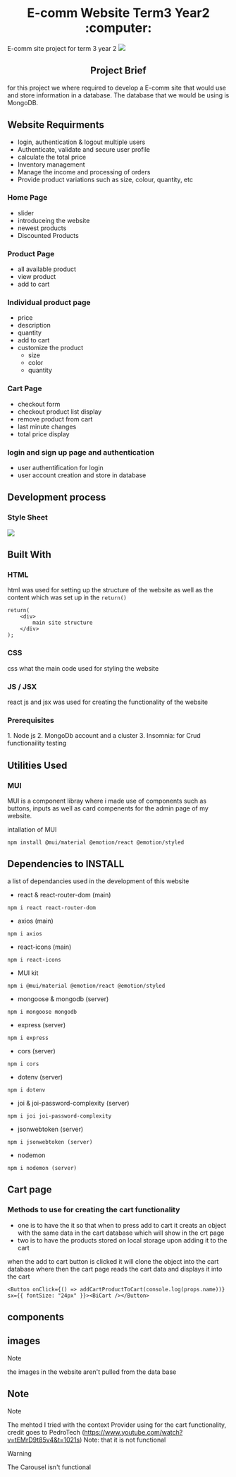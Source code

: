 <h1 align='center'> E-comm Website Term3 Year2 :computer: </h1>
 E-comm site project for term 3 year 2

 <!-- image here -->
<picture align='center'>
    <img src='assets\coverImage.png'>
</picture>

<h2 align='center'> Project Brief </h2>
for this project we where required to develop a E-comm site that would use and store information in a database. The database that we would be using is MongoDB.

## Website Requirments 
- login, authentication & logout multiple users
- Authenticate, validate and secure user profile
- calculate the total price 
- Inventory management 
- Manage the income and processing of orders 
- Provide product variations such as size, colour, quantity, etc

### Home Page
- slider
- introduceing the website
- newest products
- Discounted Products

### Product Page 
- all available product 
- view product
- add to cart

### Individual product page
- price
- description 
- quantity 
- add to cart
- customize the product
    - size 
    - color
    - quantity

### Cart Page
- checkout form 
- checkout product list display 
- remove product from cart
- last minute changes 
- total price display

### login and sign up page and authentication 
- user authentification for login
- user account creation and store in database



<h2> Development process </h2>

<!-- ### wireframes -->

### Style Sheet
<picture align='center'>
    <img src='assets\Style Sheet.png'>
</picture>

## Built With
### HTML
html was used for setting up the structure of the website as well as the content which was set up in the `return()`
```
return(
    <div>
        main site structure
    </div>
);
```

### CSS
css what the main code used for styling the website

### JS / JSX
react js and jsx was used for creating the functionality of the website

<h3>Prerequisites</h3>
1. Node js
2. MongoDb account and a cluster
3. Insomnia: for Crud functionaility testing

## Utilities Used 
### MUI
MUI is a component libray where i made use of components such as buttons, inputs as well as card compenents for the admin page of my website. 

intallation of MUI

```
npm install @mui/material @emotion/react @emotion/styled
```
## Dependencies to INSTALL
a list of dependancies used in the development of this website

- react & react-router-dom (main)
```
npm i react react-router-dom
```
- axios (main)
```
npm i axios
```
- react-icons (main)
```
npm i react-icons
```
- MUI kit
```
npm i @mui/material @emotion/react @emotion/styled
```
-  mongoose & mongodb (server)
<!-- used for connecting to the mongo database -->
```
npm i mongoose mongodb 
```
- express (server)
```
npm i express
```
- cors (server)
```
npm i cors
```
- dotenv (server)
```
npm i dotenv
```
- joi & joi-password-complexity (server)
```
npm i joi joi-password-complexity
```
- jsonwebtoken (server)
```
npm i jsonwebtoken (server)
```
- nodemon
```
npm i nodemon (server)
```

## Cart page

### Methods to use for creating the cart functionality
- one is to have the it so that when to press add to cart it creats an object with the same data in the cart database which will show in the crt page 
- two is to have the products stored on local storage upon adding it to the cart

when the add to cart button is clicked it will clone the object into the cart database where then the cart page reads the cart data and displays it into the cart
```
<Button onClick={() => addCartProductToCart(console.log(props.name))} sx={{ fontSize: "24px" }}><BiCart /></Button>
```

## components 

## images 
> [!NOTE]
> the images in the website aren't pulled from the data base 

## Note

> [!NOTE]
> The mehtod I tried with the context Provider using for the cart functionality, credit goes to PedroTech (https://www.youtube.com/watch?v=tEMrD9t85v4&t=1021s) Note: that it is not functional

> [!WARNING]
> The Carousel isn't functional 
